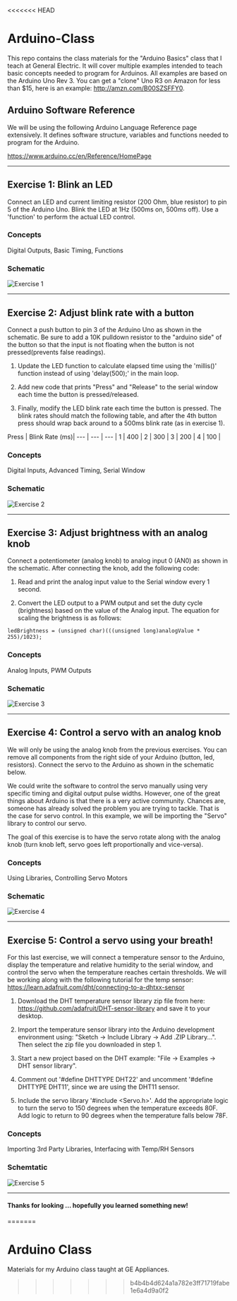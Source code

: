 <<<<<<< HEAD
# Arduino-Class
This repo contains the class materials for the "Arduino Basics" class that I teach at General Electric. It will cover multiple examples intended to teach basic concepts needed to program for Arduinos. All examples are based on the Arduino Uno Rev 3. You can get a "clone" Uno R3 on Amazon for less than $15, here is an example: http://amzn.com/B00SZSFFY0.


## Arduino Software Reference 
We will be using the following Arduino Language Reference page extensively. It defines software structure, variables and functions needed to program for the Arduino.

https://www.arduino.cc/en/Reference/HomePage

<hr>

## Exercise 1: Blink an LED
Connect an LED and current limiting resistor (200 Ohm, blue resistor) to pin 5 of the Arduino Uno. Blink the LED at 1Hz (500ms on, 500ms off). Use a 'function' to perform the actual LED control.

### Concepts
Digital Outputs, Basic Timing, Functions

### Schematic
![Exercise 1](/schematics/exercise_1.png)

<hr>

## Exercise 2: Adjust blink rate with a button
Connect a push button to pin 3 of the Arduino Uno as shown in the schematic. Be sure to add a 10K pulldown resistor to the "arduino side" of the button so that the input is not floating when the button is not pressed(prevents false readings). 

1. Update the LED function to calculate elapsed time using the 'millis()' function instead of using 'delay(500);' in the main loop.

2. Add new code that prints "Press" and "Release" to the serial window each time the button is pressed/released.

3. Finally, modify the LED blink rate each time the button is pressed. The blink rates should match the following table, and after the 4th button press should wrap back around to a 500ms blink rate (as in exercise 1).

Press | Blink Rate (ms)|
--- | --- | --- |
1 | 400 |
2 | 300 |
3 | 200 |
4 | 100 |

### Concepts
Digital Inputs, Advanced Timing, Serial Window

### Schematic
![Exercise 2](/schematics/exercise_2.png)

<hr>

## Exercise 3: Adjust brightness with an analog knob
Connect a potentiometer (analog knob) to analog input 0 (AN0) as shown in the schematic. After connecting the knob, add the following code:

1. Read and print the analog input value to the Serial window every 1 second.

2. Convert the LED output to a PWM output and set the duty cycle (brightness) based on the value of the Analog input. The equation for scaling the brightness is as follows:

`ledBrightness = (unsigned char)(((unsigned long)analogValue * 255)/1023);`

### Concepts
Analog Inputs, PWM Outputs

### Schematic
![Exercise 3](/schematics/exercise_3.png)

<hr>

## Exercise 4: Control a servo with an analog knob
We will only be using the analog knob from the previous exercises. You can remove all components from the right side of your Arduino (button, led, resistors). Connect the servo to the Arduino as shown in the schematic below.

We could write the software to control the servo manually using very specific timing and digital output pulse widths. However, one of the great things about Arduino is that there is a very active community. Chances are, someone has already solved the problem you are trying to tackle. That is the case for servo control. In this example, we will be importing the "Servo" library to control our servo.

The goal of this exercise is to have the servo rotate along with the analog knob (turn knob left, servo goes left proportionally and vice-versa).

### Concepts
Using Libraries, Controlling Servo Motors

### Schematic
![Exercise 4](/schematics/exercise_4.png)

<hr>

## Exercise 5: Control a servo using your breath!
For this last exercise, we will connect a temperature sensor to the Arduino, display the temperature and relative humidity to the serial window, and control the servo when the temperature reaches certain thresholds. We will be working along with the following tutorial for the temp sensor: https://learn.adafruit.com/dht/connecting-to-a-dhtxx-sensor

1. Download the DHT temperature sensor library zip file from here: https://github.com/adafruit/DHT-sensor-library and save it to your desktop.

2. Import the temperature sensor library into the Arduino development environment using: "Sketch -> Include Library -> Add .ZIP Library...". Then select the zip file you downloaded in step 1.

3. Start a new project based on the DHT example: "File -> Examples -> DHT sensor library". 

4. Comment out '#define DHTTYPE DHT22' and uncomment '#define DHTTYPE DHT11', since we are using the DHT11 sensor.

5. Include the servo library '#include <Servo.h>'. Add the appropriate logic to turn the servo to 150 degrees when the temperature exceeds 80F. Add logic to return to 90 degrees when the temperature falls below 78F.

### Concepts
Importing 3rd Party Libraries, Interfacing with Temp/RH Sensors

### Schemtatic
![Exercise 5](/schematics/exercise_5.png)

<hr>

#### Thanks for looking ... hopefully you learned something new!

=======
# Arduino Class
Materials for my Arduino class taught at GE Appliances.
>>>>>>> b4b4b4d624a1a782e3ff71719fabe1e6a4d9a0f2
